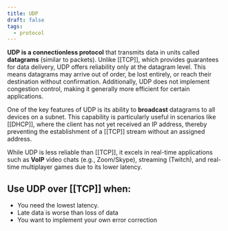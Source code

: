 ```yaml
---
title: UDP
draft: false
tags:
  - protocol
---
```

**UDP is a connectionless protocol** that transmits data in units called **datagrams** (similar to packets). Unlike [[TCP]], which provides guarantees for data delivery, UDP offers reliability only at the datagram level. This means datagrams may arrive out of order, be lost entirely, or reach their destination without confirmation. Additionally, UDP does not implement congestion control, making it generally more efficient for certain applications.

One of the key features of UDP is its ability to **broadcast** datagrams to all devices on a subnet. This capability is particularly useful in scenarios like [[DHCP]], where the client has not yet received an IP address, thereby preventing the establishment of a [[TCP]] stream without an assigned address.

While UDP is less reliable than [[TCP]], it excels in real-time applications such as **VoIP** video chats (e.g., Zoom/Skype), streaming (Twitch), and real-time multiplayer games due to its lower latency.

## Use UDP over [[TCP]] when:

- You need the lowest latency.
- Late data is worse than loss of data
- You want to implement your own error correction